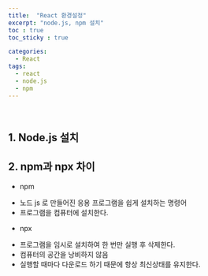 ```yaml
---
title:  "React 환경설정"
excerpt: "node.js, npm 설치"
toc : true
toc_sticky : true

categories:
  - React
tags: 
  - react
  - node.js
  - npm
---
```



<br/>


## 1. Node.js 설치


## 2. npm과 npx 차이

 - npm

 * 노드 js 로 만들어진 응용 프로그램을 쉽게 설치하는 명령어
 * 프로그램을 컴퓨터에 설치한다.
 

 - npx

 * 프로그램을 임시로 설치하여 한 번만 실행 후 삭제한다.
 * 컴퓨터의 공간을 낭비하지 않음
 * 실행할 때마다 다운로드 하기 때문에 항상 최신상태를 유지한다.





